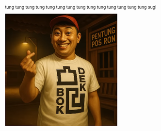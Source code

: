 tung tung tung tung 
tung tung 
tung tung 
tung tung 
tung tung 
tung tung 
sugi

<img src="https://github.com/UdhtuMax/IFSjournal/blob/master/z_img/cursed.png">
